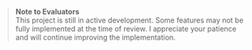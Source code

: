 > **Note to Evaluators**  
> This project is still in active development. Some features may not be fully implemented at the time of review. I appreciate your patience and will continue improving the implementation.